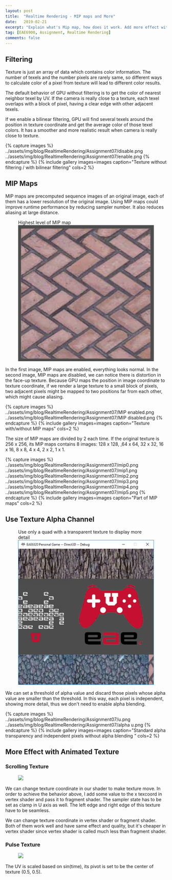 ```yaml
---
layout: post
title:  "Realtime Rendering - MIP maps and More"
date:   2019-02-21
excerpt: "Explain what's Mip map, how does it work. Add more effect with texture UV and alpha value."
tag: [EAE6900, Assignment, Realtime Rendering]
comments: false
---
```


## Filtering
Texture is just an array of data which contains color information. The number of texels and the number pixels are rarely same, so different ways to calculate color of a pixel from texture will lead to different color results. 

The default behavior of GPU without filtering is to get the color of nearest neighbor texel by UV. If the camera is really close to a texture, each texel overlaps with a block of pixel, having a clear edge with other adjacent texels.

If we enable a bilinear filtering, GPU will find several texels around the position in texture coordinate and get the average color of those texel colors. It has a smoother and more realistic result when camera is really close to texture.

{% capture images %}
    ../assets/img/blog/RealtimeRendering/Assignment07/disable.png
    ../assets/img/blog/RealtimeRendering/Assignment07/enable.png
{% endcapture %}
{% include gallery images=images caption="Texture without filtering / with bilinear filtering" cols=2 %}


## MIP Maps
MIP maps are precomputed sequence images of an original image, each of them has a lower resolution of the original image. Using MIP maps could improve runtime performance by reducing sampler number. It also reduces aliasing at large distance.

<figure>
Highest level of MIP map
	<a href="../assets/img/blog/RealtimeRendering/Assignment07/high MIP.png"><img src="../assets/img/blog/RealtimeRendering/Assignment07/high MIP.png"></a>
</figure>

In the first image, MIP maps are enabled, everything looks normal. In the second image, MIP maps are disabled, we can notice there is distortion in the face-up texture. Because GPU maps the position in image coordinate to texture coordinate, if we render a large texture to a small block of pixels, two adjacent pixels might be mapped to two positions far from each other, which might cause aliasing. 

{% capture images %}
    ../assets/img/blog/RealtimeRendering/Assignment07/MIP enabled.png
    ../assets/img/blog/RealtimeRendering/Assignment07/MIP disabled.png
{% endcapture %}
{% include gallery images=images caption="Texture with/without MIP maps" cols=2 %}

The size of MIP maps are divided by 2 each time. If the original texture is 256 x 256, its MIP maps contains 8 images:
128 x 128, ,64 x 64, 32 x 32, 16 x 16, 8 x 8, 4 x 4, 2 x 2, 1 x 1.

{% capture images %}
    ../assets/img/blog/RealtimeRendering/Assignment07/mip0.png
    ../assets/img/blog/RealtimeRendering/Assignment07/mip1.png
    ../assets/img/blog/RealtimeRendering/Assignment07/mip2.png
    ../assets/img/blog/RealtimeRendering/Assignment07/mip3.png
    ../assets/img/blog/RealtimeRendering/Assignment07/mip4.png
    ../assets/img/blog/RealtimeRendering/Assignment07/mip5.png
{% endcapture %}
{% include gallery images=images caption="Part of MIP maps" cols=2 %}


## Use Texture Alpha Channel

<figure>
Use only a quad with a transparent texture to display more detail
	<a href="../assets/img/blog/RealtimeRendering/Assignment07/1.png"><img src="../assets/img/blog/RealtimeRendering/Assignment07/1.png"></a>
</figure>

We can set a threshold of alpha value and discard those pixels whose alpha value are smaller than the threshold. In this way, each pixel is independent, showing more detail, thus we don't need to enable alpha blending. 

{% capture images %}
    ../assets/img/blog/RealtimeRendering/Assignment07/u.png
    ../assets/img/blog/RealtimeRendering/Assignment07/alpha u.png
{% endcapture %}
{% include gallery images=images caption="Standard alpha transparency and independent pixels without alpha blending " cols=2 %}

## More Effect with Animated Texture

### Scrolling Texture
<figure>
	<a href="../assets/img/blog/RealtimeRendering/Assignment07/river.gif"><img src="../assets/img/blog/RealtimeRendering/Assignment07/river.gif"></a>
</figure>

We can change texture coordinate in our shader to make texture move. In order to achieve the behavior above, I add some value to the x texcoord in vertex shader and pass it to fragment shader. The sampler state has to be set as clamp in U axis as well. The left edge and right edge of this texture have to be seamless. 

We can change texture coordinate in vertex shader or fragment shader. Both of them work well and have same effect and quality, but it's cheaper in vertex shader since vertex shader is called much less than fragment shader.

### Pulse Texture
<figure>
	<a href="../assets/img/blog/RealtimeRendering/Assignment07/river.gif"><img src="../assets/img/blog/RealtimeRendering/Assignment07/pulse.gif"></a>
</figure>

The UV is scaled based on sin(time), its pivot is set to be the center of texture (0.5, 0.5).
